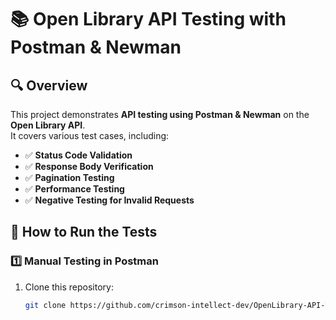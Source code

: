 # 📚 Open Library API Testing with Postman & Newman

## 🔍 Overview
This project demonstrates **API testing using Postman & Newman** on the **Open Library API**.  
It covers various test cases, including:
- ✅ **Status Code Validation**
- ✅ **Response Body Verification**
- ✅ **Pagination Testing**
- ✅ **Performance Testing**
- ✅ **Negative Testing for Invalid Requests**

## 🚀 How to Run the Tests
### 1️⃣ **Manual Testing in Postman**
1. Clone this repository:
   ```bash
   git clone https://github.com/crimson-intellect-dev/OpenLibrary-API-Testing.git

